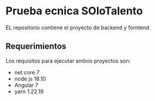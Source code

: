 # Prueba ecnica SOloTalento

EL repositorio contiene el proyecto de backend y forntend

## Requerimientos

Los requisitos para ejecutar ambos proyectos son:

 - net core 7
 - node js 18.10
 - Angular 7
 - yarn 1.22.19
